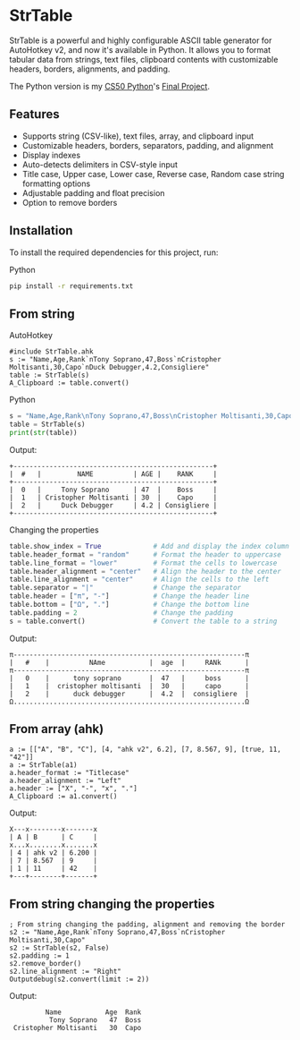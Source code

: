 # StrTable

StrTable is a powerful and highly configurable ASCII table generator for AutoHotkey v2, and now it's available in Python. It allows you to format tabular data from strings, text files, clipboard contents with customizable headers, borders, alignments, and padding.

The Python version is my [CS50 Python](https://cs50.harvard.edu/python)'s [Final Project](https://www.youtube.com/watch?v=yaZsFX0vZUE).

## Features
+ Supports string (CSV-like), text files, array, and clipboard input
+ Customizable headers, borders, separators, padding, and alignment
+ Display indexes
+ Auto-detects delimiters in CSV-style input
+ Title case, Upper case, Lower case, Reverse case, Random case string formatting options
+ Adjustable padding and float precision
+ Option to remove borders

## Installation

To install the required dependencies for this project, run:

Python
```bash
pip install -r requirements.txt
```

## From string
AutoHotkey
```ahk
#include StrTable.ahk
s := "Name,Age,Rank`nTony Soprano,47,Boss`nCristopher Moltisanti,30,Capo`nDuck Debugger,4.2,Consigliere"
table := StrTable(s)
A_Clipboard := table.convert()
```
Python
```python
s = "Name,Age,Rank\nTony Soprano,47,Boss\nCristopher Moltisanti,30,Capo\nDuck Debugger,4.2,Consigliere"
table = StrTable(s)
print(str(table))
```
Output:
```
+--------------------------------------------------+
|  #   |         NAME          | AGE |    RANK     |
+--------------------------------------------------+
|  0   |     Tony Soprano      | 47  |    Boss     |
|  1   | Cristopher Moltisanti | 30  |    Capo     |
|  2   |     Duck Debugger     | 4.2 | Consigliere |
+--------------------------------------------------+
```
Changing the properties
```python
table.show_index = True             # Add and display the index column
table.header_format = "random"      # Format the header to uppercase
table.line_format = "lower"         # Format the cells to lowercase
table.header_alignment = "center"   # Align the header to the center
table.line_alignment = "center"     # Align the cells to the left
table.separator = "|"               # Change the separator
table.header = ["π", "-"]           # Change the header line
table.bottom = ["Ω", "."]           # Change the bottom line
table.padding = 2                   # Change the padding
s = table.convert()                 # Convert the table to a string
```
Output:
```ahk
π----------------------------------------------------------π
|   #    |          NAme           |  age  |     RANk      |
π----------------------------------------------------------π
|   0    |      tony soprano       |  47   |     boss      |
|   1    |  cristopher moltisanti  |  30   |     capo      |
|   2    |      duck debugger      |  4.2  |  consigliere  |
Ω..........................................................Ω
```
## From array (ahk)
```ahk
a := [["A", "B", "C"], [4, "ahk v2", 6.2], [7, 8.567, 9], [true, 11, "42"]]
a := StrTable(a1)
a.header_format := "Titlecase"
a.header_alignment := "Left"
a.header := ["X", "-", "x", "."]
A_Clipboard := a1.convert()
```
Output:
```
X---x--------x-------x
| A | B      | C     |
x...x........x.......x
| 4 | ahk v2 | 6.200 |
| 7 | 8.567  | 9     |
| 1 | 11     | 42    |
+---+--------+-------+
```
## From string changing the properties
```ahk
; From string changing the padding, alignment and removing the border
s2 := "Name,Age,Rank`nTony Soprano,47,Boss`nCristopher Moltisanti,30,Capo"
s2 := StrTable(s2, False)
s2.padding := 1
s2.remove_border()
s2.line_alignment := "Right"
Outputdebug(s2.convert(limit := 2))
```
Output:
```
         Name           Age  Rank
          Tony Soprano   47  Boss
 Cristopher Moltisanti   30  Capo
```
